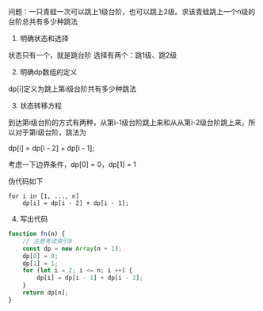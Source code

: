 问题：一只青蛙一次可以跳上1级台阶，也可以跳上2级。求该青蛙跳上一个n级的台阶总共有多少种跳法

1. 明确状态和选择

状态只有一个，就是跳台阶
选择有两个：跳1级、跳2级

2. 明确dp数组的定义

dp[i]定义为跳上第i级台阶共有多少种跳法

3. 状态转移方程

到达第i级台阶的方式有两种，从第i-1级台阶跳上来和从从第i-2级台阶跳上来，所以对于第i级台阶，跳法为

dp[i] = dp[i - 2] + dp[i - 1];

考虑一下边界条件，dp[0] = 0，dp[1] = 1

伪代码如下

```
for i in [1, ..., n]
    dp[i] = dp[i - 2] + dp[i - 1];
```

4. 写出代码

```js
function fn(n) {
    // 注意考虑索引0
    const dp = new Array(n + 1);
    dp[0] = 0;
    dp[1] = 1;
    for (let i = 2; i <= n; i ++) {
        dp[i] = dp[i - 1] + dp[i - 2];
    }
    return dp[n];
}
```